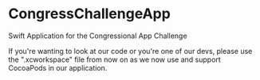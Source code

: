 # CongressChallengeApp
Swift Application for the Congressional App Challenge


If you're wanting to look at our code or you're one of our devs, please use the ".xcworkspace" file from now on as we now use and support CocoaPods in our application.
